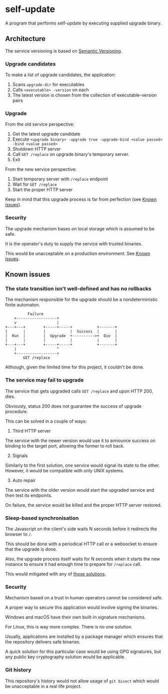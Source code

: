 # self-update

A program that performs self-update by executing supplied upgrade binary.

## Architecture

The service versioning is based on [Semantic Versioning](http://semver.org).

### Upgrade candidates

To make a list of upgrade candidates, the application:

1. Scans `upgrade-dir` for executables
2. Calls `<executable> -version` on each
3. The latest version is chosen from the collection of executable-version pairs

### Upgrade

From the old service perspective:

1. Get the latest upgrade candidate
2. Execute `<upgrade binary> -upgrade true -upgrade-bind <value passed> -bind <value passed>`
3. Shutdown HTTP server
4. Call `GET /replace` on upgrade binary's temporary server.
5. Exit

From the new service perspective:

1. Start temporary server with `/replace` endpoint
2. Wait for `GET /replace`
3. Start the proper HTTP server

Keep in mind that this upgrade process is far from perfection (see [Known issues](#known-issues)).

### Security

The upgrade mechanism bases on local storage which is assumed to be safe.

It is the operator's duty to supply the service with trusted binaries.

This would be unacceptable on a production environment. See [Known issues](#known-issues).

## Known issues

### The state transition isn't well-defined and has no rollbacks

The mechanism responsible for the upgrade should be a nondeterministic finite automaton.

```
          Failure
    +------------------+
    v                  |
+---+---+        +-----+-----+           +-------+
|       |        |           |  Success  |       |
|  Run  |        |  Upgrade  +---------->+  Die  |
|       |        |           |           |       |
+---+---+        +-----+-----+           +-------+
    |                  ^
    +------------------+
        GET /replace
```

Although, given the limited time for this project, it couldn't be done.

### The service may fail to upgrade

The service that gets upgraded calls `GET /replace` and upon HTTP 200, dies.

Obviously, status 200 does not guarantee the success of upgrade procedure.

This can be solved in a couple of ways:

1. Third HTTP server

The service with the newer version would use it to announce success on binding to the target port, allowing the former to roll back.

2. Signals

Similarly to the first solution, one service would signal its state to the other. However, it would be compatible with only UNIX systems.

3. Auto repair

The service with the older version would start the upgraded service and then test its endpoints.

On failure, the service would be killed and the proper HTTP server restored.

### Sleep-based synchronisation

The Javascript on the client's side waits N seconds before it redirects the browser to `/`.

This should be done with a periodical HTTP call or a websocket to ensure that the upgrade is done.

Also, the upgrade process itself waits for N seconds when it starts the new instance to ensure it had enough time to prepare for `/replace` call.

This would mitigated with any of [those solutions](#the-service-may-fail-to-upgrade).

### Security

Mechanism based on a trust in human operators cannot be considered safe.

A proper way to secure this application would involve signing the binaries.

Windows and macOS have their own built-in signature mechanisms.

For Linux, this is way more complex. There is no one solution.

Usually, applications are installed by a package manager which ensures that the repository delivers safe binaries.

A quick solution for this particular case would be using GPG signatures, but any public key cryptography solution would be applicable.

### Git history

This repository's history would not allow usage of `git bisect` which would be unacceptable in a real life project.
